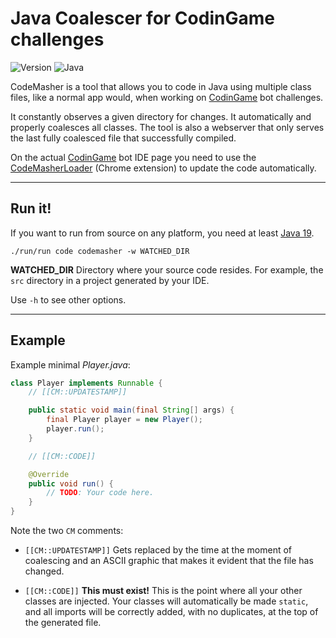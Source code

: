 # Java Coalescer for CodinGame challenges

![Version](https://img.shields.io/badge/Version-3.1.0-blue) ![Java](https://img.shields.io/badge/Java-19-orange)

CodeMasher is a tool that allows you to code in Java using multiple class files, like a normal app would, when working on [CodinGame](https://www.codingame.com/) bot challenges.

It constantly observes a given directory for changes. It automatically and properly coalesces all classes. The tool is also a webserver that only serves the last fully coalesced file that successfully compiled.

On the actual [CodinGame](https://www.codingame.com/) bot IDE page you need to use the [CodeMasherLoader](https://github.com/GlitchyByte/code-masher-loader) (Chrome extension) to update the code automatically.


---
## Run it!

If you want to run from source on any platform, you need at least
[Java 19](https://jdk.java.net).

    ./run/run code codemasher -w WATCHED_DIR

**WATCHED_DIR** Directory where your source code resides. For example, the `src` directory in a project generated by your IDE.

Use `-h` to see other options.

---
## Example

Example minimal *Player.java*:

```java
class Player implements Runnable {
    // [[CM::UPDATESTAMP]]

    public static void main(final String[] args) {
        final Player player = new Player();
        player.run();
    }

    // [[CM::CODE]]

    @Override
    public void run() {
        // TODO: Your code here.
    }
}
```

Note the two `CM` comments:

* `[[CM::UPDATESTAMP]]` Gets replaced by the time at the moment of
coalescing and an ASCII graphic that makes it evident that the file
has changed.

* `[[CM::CODE]]` **This must exist!** This is the point where all
your other classes are injected. Your classes will automatically be
made `static`, and all imports will be correctly added, with no
duplicates, at the top of the generated file.
